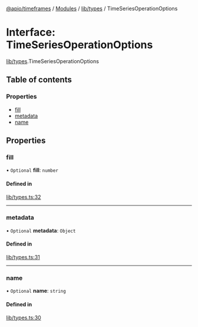 [@apio/timeframes](../README.md) / [Modules](../modules.md) / [lib/types](../modules/lib_types.md) / TimeSeriesOperationOptions

# Interface: TimeSeriesOperationOptions

[lib/types](../modules/lib_types.md).TimeSeriesOperationOptions

## Table of contents

### Properties

- [fill](lib_types.TimeSeriesOperationOptions.md#fill)
- [metadata](lib_types.TimeSeriesOperationOptions.md#metadata)
- [name](lib_types.TimeSeriesOperationOptions.md#name)

## Properties

### fill

• `Optional` **fill**: `number`

#### Defined in

[lib/types.ts:32](https://github.com/fatmatto/timeframes/blob/497de10/src/lib/types.ts#L32)

___

### metadata

• `Optional` **metadata**: `Object`

#### Defined in

[lib/types.ts:31](https://github.com/fatmatto/timeframes/blob/497de10/src/lib/types.ts#L31)

___

### name

• `Optional` **name**: `string`

#### Defined in

[lib/types.ts:30](https://github.com/fatmatto/timeframes/blob/497de10/src/lib/types.ts#L30)
